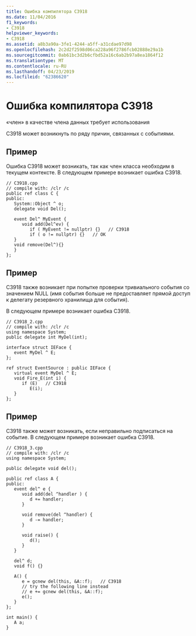 ```yaml
---
title: Ошибка компилятора C3918
ms.date: 11/04/2016
f1_keywords:
- C3918
helpviewer_keywords:
- C3918
ms.assetid: a8b3a90a-3fe1-4244-a5ff-a31cdae97d98
ms.openlocfilehash: 2c2d2f2598d06ca228a96f2786fcb02888e29a1b
ms.sourcegitcommit: 0ab61bc3d2b6cfbd52a16c6ab2b97a8ea1864f12
ms.translationtype: MT
ms.contentlocale: ru-RU
ms.lasthandoff: 04/23/2019
ms.locfileid: "62386620"
---
```

# <a name="compiler-error-c3918"></a>Ошибка компилятора C3918

«член» в качестве члена данных требует использования

C3918 может возникнуть по ряду причин, связанных с событиями.

## <a name="example"></a>Пример

Ошибка C3918 может возникать, так как член класса необходим в текущем контексте. В следующем примере возникает ошибка C3918.

```
// C3918.cpp
// compile with: /clr /c
public ref class C {
public:
   System::Object ^ o;
   delegate void Del();

   event Del^ MyEvent {
      void add(Del^ev) {
         if ( MyEvent != nullptr) {}   // C3918
         if ( o != nullptr) {}   // OK
   }
   void remove(Del^){}
   }
};
```

## <a name="example"></a>Пример

C3918 также возникает при попытке проверки тривиального события со значением NULL (имя события больше не предоставляет прямой доступ к делегату резервного хранилища для события).

В следующем примере возникает ошибка C3918.

```
// C3918_2.cpp
// compile with: /clr /c
using namespace System;
public delegate int MyDel(int);

interface struct IEFace {
   event MyDel ^ E;
};

ref struct EventSource : public IEFace {
   virtual event MyDel ^ E;
   void Fire_E(int i) {
      if (E)   // C3918
         E(i);
   }
};
```

## <a name="example"></a>Пример

C3918 также может возникать, если неправильно подписаться на событие. В следующем примере возникает ошибка C3918.

```
// C3918_3.cpp
// compile with: /clr /c
using namespace System;

public delegate void del();

public ref class A {
public:
   event del^ e {
      void add(del ^handler ) {
         d += handler;
      }

      void remove(del ^handler) {
         d -= handler;
      }

      void raise() {
         d();
      }
   }

   del^ d;
   void f() {}

   A() {
      e = gcnew del(this, &A::f);   // C3918
      // try the following line instead
      // e += gcnew del(this, &A::f);
      e();
   }
};

int main() {
   A a;
}
```